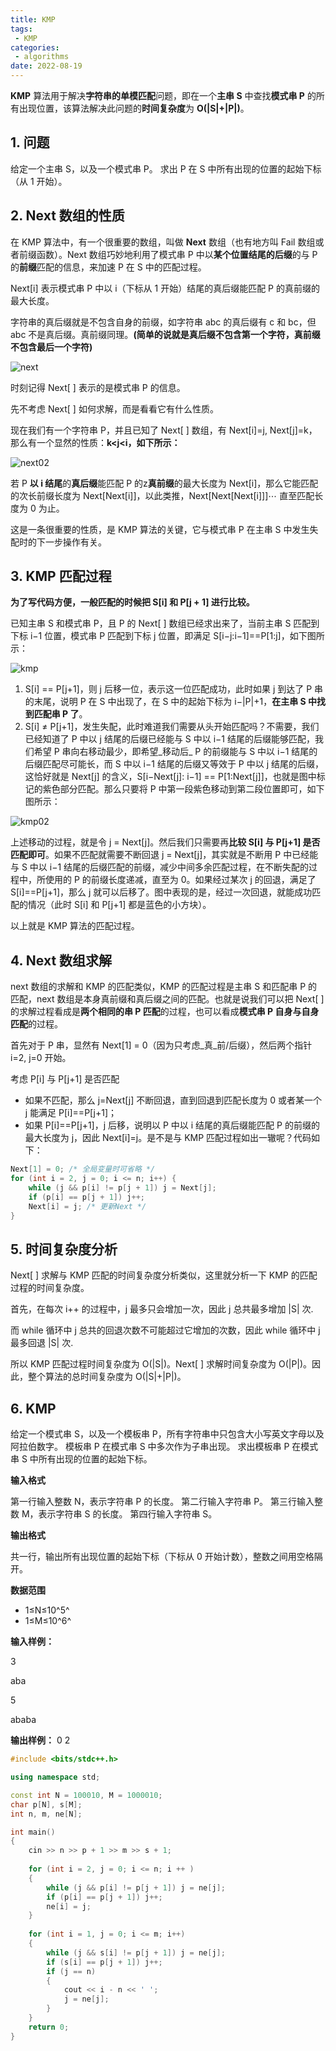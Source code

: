 ```yaml
---
title: KMP
tags:
 - KMP
categories:
 - algorithms
date: 2022-08-19
---
```




**KMP** 算法用于解决**字符串的单模匹配**问题，即在一个**主串 S** 中查找**模式串 P** 的所有出现位置，该算法解决此问题的**时间复杂度**为 **O(|S|+|P|)**。



## 1. 问题
给定一个主串 S，以及一个模式串 P。
求出 P 在 S 中所有出现的位置的起始下标（从 1 开始）。



## 2. Next 数组的性质
在 KMP 算法中，有一个很重要的数组，叫做 **Next** 数组（也有地方叫 Fail 数组或者前缀函数）。Next 数组巧妙地利用了模式串 P 中以**某个位置结尾的后缀**的与 P 的**前缀**匹配的信息，来加速 P 在 S 中的匹配过程。



Next[i] 表示模式串 P 中以 i（下标从 1 开始）结尾的真后缀能匹配 P 的真前缀的最大长度。



字符串的真后缀就是不包含自身的前缀，如字符串 abc 的真后缀有 c 和 bc，但 abc 不是真后缀。真前缀同理。**(简单的说就是真后缀不包含第一个字符，真前缀不包含最后一个字符)**



![next](./next.png)



时刻记得 Next[ ] 表示的是模式串 P 的信息。



先不考虑 Next[ ] 如何求解，而是看看它有什么性质。



现在我们有一个字符串 P，并且已知了 Next[ ] 数组，有 Next[i]=j, Next[j]=k，那么有一个显然的性质：**k<j<i，如下所示：**



![next02](./next02.png)



若 P **以 i 结尾**的**真后缀**能匹配 P 的z**真前缀**的最大长度为 Next[i]，那么它能匹配的次长前缀长度为 Next[Next[i]]，以此类推，Next[Next[Next[i]]]⋯ 直至匹配长度为 0 为止。



这是一条很重要的性质，是 KMP 算法的关键，它与模式串 P 在主串 S 中发生失配时的下一步操作有关。



## 3. KMP 匹配过程
**为了写代码方便，一般匹配的时候把 S[i] 和 P[j + 1] 进行比较。**



已知主串 S 和模式串 P，且 P 的 Next[ ] 数组已经求出来了，当前主串 S 匹配到下标 i−1 位置，模式串 P 匹配到下标 j 位置，即满足 S[i−j:i−1]==P[1:j]，如下图所示：

![kmp](./kmp.png)



1. S[i] == P[j+1]，则 j 后移一位，表示这一位匹配成功，此时如果 j 到达了 P 串的末尾，说明 P 在 S 中出现了，在 S 中的起始下标为 i−|P|+1，**在主串 S 中找到匹配串 P 了**。
1. S[i] ≠ P[j+1]，发生失配，此时难道我们需要从头开始匹配吗？不需要，我们已经知道了 P 中以 j 结尾的后缀已经能与 S 中以 i−1 结尾的后缀能够匹配，我们希望 P 串向右移动最少，即希望_移动后_ P 的前缀能与 S 中以 i−1 结尾的后缀匹配尽可能长，而 S 中以 i−1 结尾的后缀又等效于 P 中以 j 结尾的后缀，这恰好就是 Next[j] 的含义，S[i−Next[j]: i−1] == P[1:Next[j]]，也就是图中标记的紫色部分匹配。那么只要将 P 中第一段紫色移动到第二段位置即可，如下图所示：

![kmp02](./kmp02.png)



上述移动的过程，就是令 j = Next[j]。然后我们只需要再**比较 S[i] 与 P[j+1] 是否匹配即可**。如果不匹配就需要不断回退 j = Next[j]，其实就是不断用 P 中已经能与 S 中以 i−1 结尾的后缀匹配的前缀，减少中间多余匹配过程，在不断失配的过程中，所使用的 P 的前缀长度递减，直至为 0。如果经过某次 j 的回退，满足了 S[i]==P[j+1]，那么 j 就可以后移了。图中表现的是，经过一次回退，就能成功匹配的情况（此时 S[i] 和 P[j+1] 都是蓝色的小方块）。



以上就是 KMP 算法的匹配过程。




## 4. Next 数组求解
next 数组的求解和 KMP 的匹配类似，KMP 的匹配过程是主串 S 和匹配串 P 的匹配，next 数组是本身真前缀和真后缀之间的匹配。也就是说我们可以把 Next[ ] 的求解过程看成是**两个相同的串 P 匹配**的过程，也可以看成**模式串 P 自身与自身匹配**的过程。



首先对于 P 串，显然有 Next[1] = 0（因为只考虑_真_前/后缀），然后两个指针 i=2, j=0 开始。



考虑 P[i] 与 P[j+1] 是否匹配

- 如果不匹配，那么 j=Next[j] 不断回退，直到回退到匹配长度为 0 或者某一个 j 能满足 P[i]==P[j+1]；
- 如果 P[i]==P[j+1]，j 后移，说明以 P 中以 i 结尾的真后缀能匹配 P 的前缀的最大长度为 j，因此 Next[i]=j。是不是与 KMP 匹配过程如出一辙呢？代码如下：



```cpp
Next[1] = 0; /* 全局变量时可省略 */
for (int i = 2, j = 0; i <= n; i++) {
    while (j && p[i] != p[j + 1]) j = Next[j];
    if (p[i] == p[j + 1]) j++;
    Next[i] = j; /* 更新Next */
}
```



## 5. 时间复杂度分析

Next[ ] 求解与 KMP 匹配的时间复杂度分析类似，这里就分析一下 KMP 的匹配过程的时间复杂度。



首先，在每次 i++ 的过程中，j 最多只会增加一次，因此 j 总共最多增加 |S| 次.



而 while 循环中 j 总共的回退次数不可能超过它增加的次数，因此 while 循环中 j 最多回退 |S| 次.



所以 KMP 匹配过程时间复杂度为 O(|S|)。Next[ ] 求解时间复杂度为 O(|P|)。因此，整个算法的总时间复杂度为 O(|S|+|P|)。



## 6. KMP
给定一个模式串 S，以及一个模板串 P，所有字符串中只包含大小写英文字母以及阿拉伯数字。
模板串 P 在模式串 S 中多次作为子串出现。
求出模板串 P 在模式串 S 中所有出现的位置的起始下标。



**输入格式**

第一行输入整数 N，表示字符串 P 的长度。
第二行输入字符串 P。
第三行输入整数 M，表示字符串 S 的长度。
第四行输入字符串 S。



**输出格式**

共一行，输出所有出现位置的起始下标（下标从 0 开始计数），整数之间用空格隔开。



**数据范围**

- 1≤N≤10^5^
- 1≤M≤10^6^



**输入样例：**

3

aba 

5 

ababa 



**输出样例：**
0 2



```cpp
#include <bits/stdc++.h>

using namespace std;

const int N = 100010, M = 1000010;
char p[N], s[M];
int n, m, ne[N];

int main()
{
    cin >> n >> p + 1 >> m >> s + 1;
    
    for (int i = 2, j = 0; i <= n; i ++ )
    {
        while (j && p[i] != p[j + 1]) j = ne[j];
        if (p[i] == p[j + 1]) j++;
        ne[i] = j;
    }
    
    for (int i = 1, j = 0; i <= m; i++)
    {
        while (j && s[i] != p[j + 1]) j = ne[j];
        if (s[i] == p[j + 1]) j++;
        if (j == n)
        {
            cout << i - n << ' ';
            j = ne[j];
        }
    }
    return 0;
}
```
